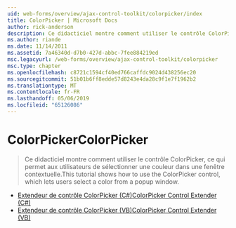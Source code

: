 ```yaml
---
uid: web-forms/overview/ajax-control-toolkit/colorpicker/index
title: ColorPicker | Microsoft Docs
author: rick-anderson
description: Ce didacticiel montre comment utiliser le contrôle ColorPicker, ce qui permet aux utilisateurs de sélectionner une couleur dans une fenêtre contextuelle.
ms.author: riande
ms.date: 11/14/2011
ms.assetid: 7a46340d-d7b0-427d-abbc-7fee884219ed
msc.legacyurl: /web-forms/overview/ajax-control-toolkit/colorpicker
msc.type: chapter
ms.openlocfilehash: c8721c1594cf40ed766caffdc9024d438256ec20
ms.sourcegitcommit: 51b01b6ff8edde57d8243e4da28c9f1e7f1962b2
ms.translationtype: MT
ms.contentlocale: fr-FR
ms.lasthandoff: 05/06/2019
ms.locfileid: "65126086"
---
```

# <a name="colorpicker"></a><span data-ttu-id="fcc9a-103">ColorPicker</span><span class="sxs-lookup"><span data-stu-id="fcc9a-103">ColorPicker</span></span>

> <span data-ttu-id="fcc9a-104">Ce didacticiel montre comment utiliser le contrôle ColorPicker, ce qui permet aux utilisateurs de sélectionner une couleur dans une fenêtre contextuelle.</span><span class="sxs-lookup"><span data-stu-id="fcc9a-104">This tutorial shows how to use the ColorPicker control, which lets users select a color from a popup window.</span></span>

- [<span data-ttu-id="fcc9a-105">Extendeur de contrôle ColorPicker (C#)</span><span class="sxs-lookup"><span data-stu-id="fcc9a-105">ColorPicker Control Extender (C#)</span></span>](using-the-colorpicker-control-extender-cs.md)
- [<span data-ttu-id="fcc9a-106">Extendeur de contrôle ColorPicker (VB)</span><span class="sxs-lookup"><span data-stu-id="fcc9a-106">ColorPicker Control Extender (VB)</span></span>](using-the-colorpicker-control-extender-vb.md)
